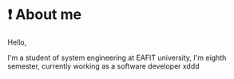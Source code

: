 # :exclamation: About me

Hello,

I'm  a student of system engineering at EAFIT university, I'm eighth semester, currently working as a software developer xddd